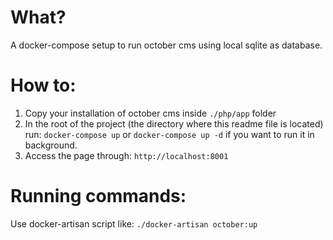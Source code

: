# What?

A docker-compose setup to run october cms using local sqlite as database. 

# How to:

1. Copy your installation of october cms inside `./php/app` folder
2. In the root of the project (the directory where this readme file is located) run: `docker-compose up` or `docker-compose up -d` if you want to run it in background.
3. Access the page through: `http://localhost:8001`

# Running commands:

Use docker-artisan script like: `./docker-artisan october:up`

